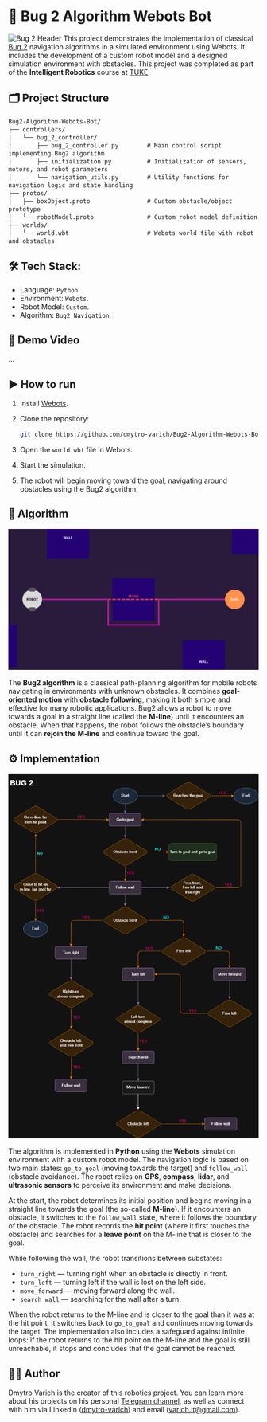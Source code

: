 # 🐞 Bug 2 Algorithm Webots Bot
![Bug 2 Header](https://github.com/dmytro-varich/Bug2-Algorithm-Webots-Bot/blob/main/assets/Bug2_Project_Header.png)
This project demonstrates the implementation of classical [Bug 2](https://medium.com/@sefakurtipek/robot-motion-planning-bug-algorithms-34cf5175ab39) navigation algorithms in a simulated environment using Webots. It includes the development of a custom robot model and a designed simulation environment with obstacles. This project was completed as part of the **Intelligent Robotics** course at [TUKE](https://www.tuke.sk/).

## 🗂️ Project Structure
```
Bug2-Algorithm-Webots-Bot/
├── controllers/
│   └── bug_2_controller/
│       ├── bug_2_controller.py        # Main control script implementing Bug2 algorithm
│       ├── initialization.py          # Initialization of sensors, motors, and robot parameters
│       └── navigation_utils.py        # Utility functions for navigation logic and state handling
├── protos/
│   ├── boxObject.proto                # Custom obstacle/object prototype
│   └── robotModel.proto               # Custom robot model definition
├── worlds/
│   └── world.wbt                      # Webots world file with robot and obstacles
```

## 🛠️ Tech Stack:
- Language: `Python`.
- Environment: `Webots`.
- Robot Model: `Custom`.
- Algorithm: `Bug2 Navigation`.

## 🎥 Demo Video
...

## ▶️ How to run
1. Install [Webots](https://cyberbotics.com/).

2. Clone the repository:

   ```bash
   git clone https://github.com/dmytro-varich/Bug2-Algorithm-Webots-Bot.git
   ```

3. Open the `world.wbt` file in Webots.

4. Start the simulation.

5. The robot will begin moving toward the goal, navigating around obstacles using the Bug2 algorithm.

## 🔁 Algorithm
![Bug 2 Scheme](https://github.com/dmytro-varich/Bug-Algorithm-Webots-Bot/blob/main/assets/Bug_2_Scheme.png)

The **Bug2 algorithm** is a classical path-planning algorithm for mobile robots navigating in environments with unknown obstacles. It combines **goal-oriented motion** with **obstacle following**, making it both simple and effective for many robotic applications. Bug2 allows a robot to move towards a goal in a straight line (called the **M-line**) until it encounters an obstacle. When that happens, the robot follows the obstacle’s boundary until it can **rejoin the M-line** and continue toward the goal.

## ⚙️ Implementation
![Bug 2 Algorithm](https://github.com/dmytro-varich/Bug-Algorithm-Webots-Bot/blob/main/assets/Bug2_Algorithm.drawio.png)

The algorithm is implemented in **Python** using the **Webots** simulation environment with a custom robot model. The navigation logic is based on two main states: `go_to_goal` (moving towards the target) and `follow_wall` (obstacle avoidance). The robot relies on **GPS**, **compass**, **lidar**, and **ultrasonic sensors** to perceive its environment and make decisions.

At the start, the robot determines its initial position and begins moving in a straight line towards the goal (the so-called **M-line**). If it encounters an obstacle, it switches to the `follow_wall` state, where it follows the boundary of the obstacle. The robot records the **hit point** (where it first touches the obstacle) and searches for a **leave point** on the M-line that is closer to the goal.

While following the wall, the robot transitions between substates:

* `turn_right` — turning right when an obstacle is directly in front.
* `turn_left` — turning left if the wall is lost on the left side.
* `move_forward` — moving forward along the wall.
* `search_wall` — searching for the wall after a turn.

When the robot returns to the M-line and is closer to the goal than it was at the hit point, it switches back to `go_to_goal` and continues moving towards the target. The implementation also includes a safeguard against infinite loops: if the robot returns to the hit point on the M-line and the goal is still unreachable, it stops and concludes that the goal cannot be reached.

## 🧛🏻 Author
Dmytro Varich is the creator of this robotics project. You can learn more about his projects on his personal [Telegram channel](https://t.me/varich_channel), as well as connect with him via LinkedIn ([dmytro-varich](https://www.linkedin.com/in/dmytro-varich/)) and email (varich.it@gmail.com).
